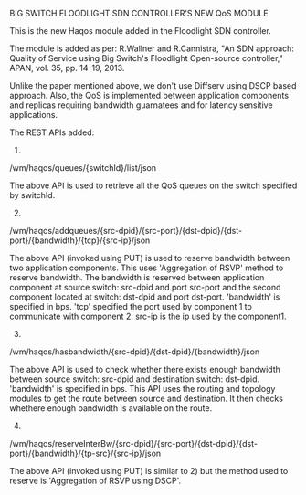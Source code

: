 
BIG SWITCH FLOODLIGHT SDN CONTROLLER'S NEW QoS MODULE


This is the new Haqos module added in the Floodlight SDN controller.

The module is added as per:
R.Wallner and R.Cannistra, "An SDN approach: Quality of Service using Big Switch's Floodlight Open-source controller,"
APAN, vol. 35, pp. 14-19, 2013.

Unlike the paper mentioned above, we don't use Diffserv using DSCP based approach.
Also, the QoS is implemented between application components and replicas 
requiring bandwidth guarnatees and for latency sensitive applications.

The REST APIs added:

1) 
/wm/haqos/queues/{switchId}/list/json

The above API is used to retrieve all the QoS queues on the switch
specified by switchId.


2)
/wm/haqos/addqueues/{src-dpid}/{src-port}/{dst-dpid}/{dst-port}/{bandwidth}/{tcp}/{src-ip}/json

The above API (invoked using PUT) is used to reserve bandwidth between two 
application components. This uses 'Aggregation of RSVP' method to reserve 
bandwidth. The bandwidth is reserved between application component at source 
switch: src-dpid and port src-port and the second component located at switch:
dst-dpid and port dst-port. 'bandwidth' is specified in bps. 'tcp' specified 
the port used by component 1 to communicate with component 2. src-ip is the ip
used by the component1.


3)
/wm/haqos/hasbandwidth/{src-dpid}/{dst-dpid}/{bandwidth}/json

The above API is used to check whether there exists enough bandwidth between
source switch: src-dpid and destination switch: dst-dpid. 'bandwidth' is 
specified in bps. This API uses the routing and topology modules to get the
route between source and destination. It then checks whethere enough
bandwidth is available on the route.


4)
/wm/haqos/reserveInterBw/{src-dpid}/{src-port}/{dst-dpid}/{dst-port}/{bandwidth}/{tp-src}/{src-ip}/json

The above API (invoked using PUT) is similar to 2) but the method used to 
reserve is 'Aggregation of RSVP using DSCP'.

